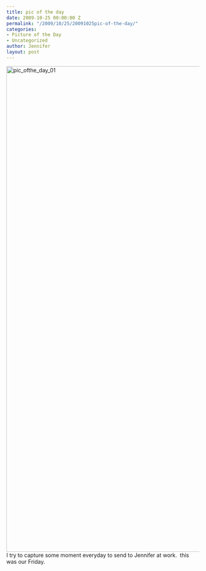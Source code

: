 ```yaml
---
title: pic of the day
date: 2009-10-25 00:00:00 Z
permalink: "/2009/10/25/20091025pic-of-the-day/"
categories:
- Picture of the Day
- Uncategorized
author: Jennifer
layout: post
---
```


<img title="pic_ofthe_day_01" height="1267" alt="pic_ofthe_day_01" width="950" class="alignleft size-full wp-image-518" src="http://static.squarespace.com/static/50db6bb3e4b015296cd43789/50dfa5b1e4b0dc6320e0b5ea/50dfa5b2e4b0dc6320e0b747/1256453033000/?format=original" />I try to capture some moment everyday to send to Jennifer at work.  this was our Friday.
